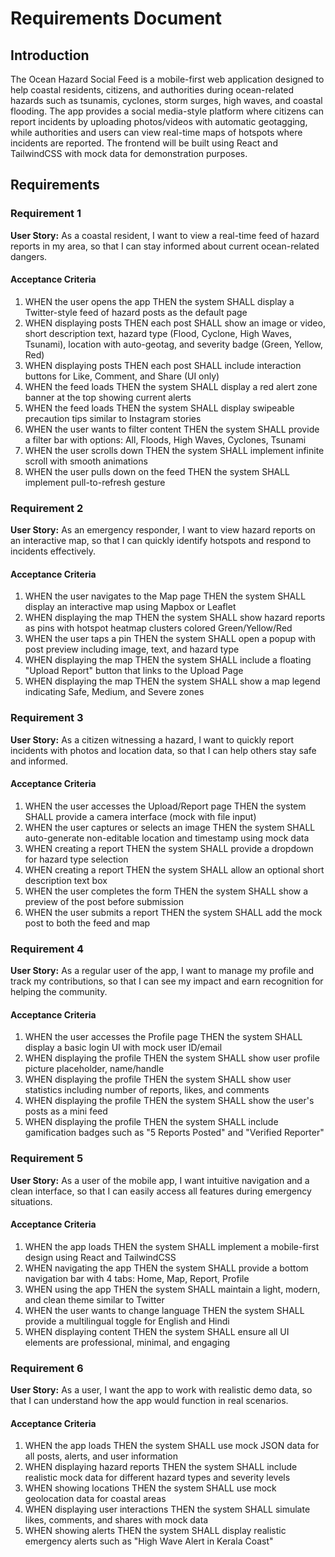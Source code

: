 # Requirements Document

## Introduction

The Ocean Hazard Social Feed is a mobile-first web application designed to help coastal residents, citizens, and authorities during ocean-related hazards such as tsunamis, cyclones, storm surges, high waves, and coastal flooding. The app provides a social media-style platform where citizens can report incidents by uploading photos/videos with automatic geotagging, while authorities and users can view real-time maps of hotspots where incidents are reported. The frontend will be built using React and TailwindCSS with mock data for demonstration purposes.

## Requirements

### Requirement 1

**User Story:** As a coastal resident, I want to view a real-time feed of hazard reports in my area, so that I can stay informed about current ocean-related dangers.

#### Acceptance Criteria

1. WHEN the user opens the app THEN the system SHALL display a Twitter-style feed of hazard posts as the default page
2. WHEN displaying posts THEN each post SHALL show an image or video, short description text, hazard type (Flood, Cyclone, High Waves, Tsunami), location with auto-geotag, and severity badge (Green, Yellow, Red)
3. WHEN displaying posts THEN each post SHALL include interaction buttons for Like, Comment, and Share (UI only)
4. WHEN the feed loads THEN the system SHALL display a red alert zone banner at the top showing current alerts
5. WHEN the feed loads THEN the system SHALL display swipeable precaution tips similar to Instagram stories
6. WHEN the user wants to filter content THEN the system SHALL provide a filter bar with options: All, Floods, High Waves, Cyclones, Tsunami
7. WHEN the user scrolls down THEN the system SHALL implement infinite scroll with smooth animations
8. WHEN the user pulls down on the feed THEN the system SHALL implement pull-to-refresh gesture

### Requirement 2

**User Story:** As an emergency responder, I want to view hazard reports on an interactive map, so that I can quickly identify hotspots and respond to incidents effectively.

#### Acceptance Criteria

1. WHEN the user navigates to the Map page THEN the system SHALL display an interactive map using Mapbox or Leaflet
2. WHEN displaying the map THEN the system SHALL show hazard reports as pins with hotspot heatmap clusters colored Green/Yellow/Red
3. WHEN the user taps a pin THEN the system SHALL open a popup with post preview including image, text, and hazard type
4. WHEN displaying the map THEN the system SHALL include a floating "Upload Report" button that links to the Upload Page
5. WHEN displaying the map THEN the system SHALL show a map legend indicating Safe, Medium, and Severe zones

### Requirement 3

**User Story:** As a citizen witnessing a hazard, I want to quickly report incidents with photos and location data, so that I can help others stay safe and informed.

#### Acceptance Criteria

1. WHEN the user accesses the Upload/Report page THEN the system SHALL provide a camera interface (mock with file input)
2. WHEN the user captures or selects an image THEN the system SHALL auto-generate non-editable location and timestamp using mock data
3. WHEN creating a report THEN the system SHALL provide a dropdown for hazard type selection
4. WHEN creating a report THEN the system SHALL allow an optional short description text box
5. WHEN the user completes the form THEN the system SHALL show a preview of the post before submission
6. WHEN the user submits a report THEN the system SHALL add the mock post to both the feed and map

### Requirement 4

**User Story:** As a regular user of the app, I want to manage my profile and track my contributions, so that I can see my impact and earn recognition for helping the community.

#### Acceptance Criteria

1. WHEN the user accesses the Profile page THEN the system SHALL display a basic login UI with mock user ID/email
2. WHEN displaying the profile THEN the system SHALL show user profile picture placeholder, name/handle
3. WHEN displaying the profile THEN the system SHALL show user statistics including number of reports, likes, and comments
4. WHEN displaying the profile THEN the system SHALL show the user's posts as a mini feed
5. WHEN displaying the profile THEN the system SHALL include gamification badges such as "5 Reports Posted" and "Verified Reporter"

### Requirement 5

**User Story:** As a user of the mobile app, I want intuitive navigation and a clean interface, so that I can easily access all features during emergency situations.

#### Acceptance Criteria

1. WHEN the app loads THEN the system SHALL implement a mobile-first design using React and TailwindCSS
2. WHEN navigating the app THEN the system SHALL provide a bottom navigation bar with 4 tabs: Home, Map, Report, Profile
3. WHEN using the app THEN the system SHALL maintain a light, modern, and clean theme similar to Twitter
4. WHEN the user wants to change language THEN the system SHALL provide a multilingual toggle for English and Hindi
5. WHEN displaying content THEN the system SHALL ensure all UI elements are professional, minimal, and engaging

### Requirement 6

**User Story:** As a user, I want the app to work with realistic demo data, so that I can understand how the app would function in real scenarios.

#### Acceptance Criteria

1. WHEN the app loads THEN the system SHALL use mock JSON data for all posts, alerts, and user information
2. WHEN displaying hazard reports THEN the system SHALL include realistic mock data for different hazard types and severity levels
3. WHEN showing locations THEN the system SHALL use mock geolocation data for coastal areas
4. WHEN displaying user interactions THEN the system SHALL simulate likes, comments, and shares with mock data
5. WHEN showing alerts THEN the system SHALL display realistic emergency alerts such as "High Wave Alert in Kerala Coast"